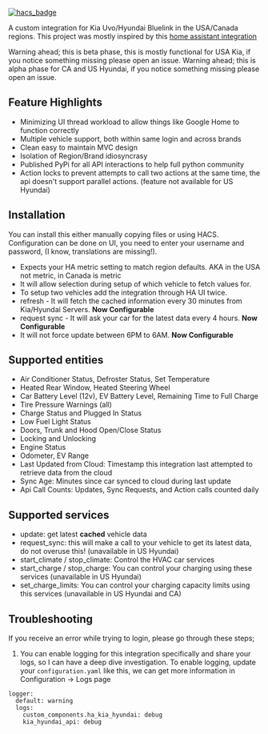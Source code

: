 [![hacs_badge](https://img.shields.io/badge/HACS-Custom-41BDF5.svg?style=for-the-badge)](https://github.com/hacs/integration)

A custom integration for Kia Uvo/Hyundai Bluelink in the USA/Canada regions. This project was mostly inspired by this [home assistant integration](https://github.com/fuatakgun/kia_uvo)

Warning ahead; this is beta phase, this is mostly functional for USA Kia, if you notice something missing please open an issue.
Warning ahead; this is alpha phase for CA and US Hyundai, if you notice something missing please open an issue.

## Feature Highlights ##
- Minimizing UI thread workload to allow things like Google Home to function correctly
- Multiple vehicle support, both within same login and across brands
- Clean easy to maintain MVC design
- Isolation of Region/Brand idiosyncrasy
- Published PyPi for all API interactions to help full python community
- Action locks to prevent attempts to call two actions at the same time, the api doesn't support parallel actions. (feature not available for US Hyundai)

## Installation ##
You can install this either manually copying files or using HACS. Configuration can be done on UI, you need to enter your username and password, (I know, translations are missing!). 

- Expects your HA metric setting to match region defaults. AKA in the USA not metric, in Canada is metric
- It will allow selection during setup of which vehicle to fetch values for.
- To setup two vehicles add the integration through HA UI twice.
- refresh - It will fetch the cached information every 30 minutes from Kia/Hyundai Servers. **Now Configurable**
- request sync - It will ask your car for the latest data every 4 hours. **Now Configurable**
- It will not force update between 6PM to 6AM. **Now Configurable**

## Supported entities ##
- Air Conditioner Status, Defroster Status, Set Temperature
- Heated Rear Window, Heated Steering Wheel
- Car Battery Level (12v), EV Battery Level, Remaining Time to Full Charge
- Tire Pressure Warnings (all)
- Charge Status and Plugged In Status
- Low Fuel Light Status
- Doors, Trunk and Hood Open/Close Status
- Locking and Unlocking
- Engine Status
- Odometer, EV Range
- Last Updated from Cloud: Timestamp this integration last attempted to retrieve data from the cloud
- Sync Age: Minutes since car synced to cloud during last update
- Api Call Counts: Updates, Sync Requests, and Action calls counted daily

## Supported services ##
- update: get latest **cached** vehicle data
- request_sync: this will make a call to your vehicle to get its latest data, do not overuse this! (unavailable in US Hyundai)
- start_climate / stop_climate: Control the HVAC car services
- start_charge / stop_charge: You can control your charging using these services (unavailable in US Hyundai)
- set_charge_limits: You can control your charging capacity limits using this services  (unavailable in US Hyundai and CA)

## Troubleshooting ##
If you receive an error while trying to login, please go through these steps;
1. You can enable logging for this integration specifically and share your logs, so I can have a deep dive investigation. To enable logging, update your `configuration.yaml` like this, we can get more information in Configuration -> Logs page
```
logger:
  default: warning
  logs:
    custom_components.ha_kia_hyundai: debug
    kia_hyundai_api: debug
```

